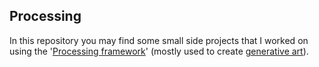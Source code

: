 Processing
--------------------
In this repository you may find some small side projects that I worked on using the '[Processing framework](https://processing.org/)' (mostly used to create [generative art](https://en.wikipedia.org/wiki/Generative_art)). 
